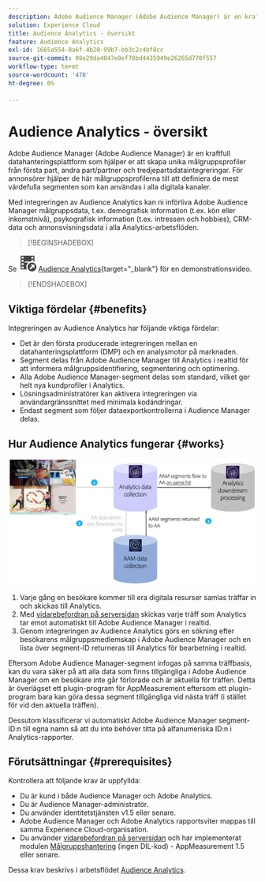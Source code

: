 ```yaml
---
description: Adobe Audience Manager (Adobe Audience Manager) är en kraftfull datahanteringsplattform som hjälper er att skapa unika målgruppsprofiler från första part, andra part/partner och tredjepartsdataintegreringar. För annonsörer hjälper de här målgruppsprofilerna till att definiera de mest värdefulla segmenten som kan användas i alla digitala kanaler.
solution: Experience Cloud
title: Audience Analytics - översikt
feature: Audience Analytics
exl-id: 1665a554-8a6f-4b20-99b7-bb3c2c4bf8cc
source-git-commit: 08e29da4847e8ef70bd4435949e26265d770f557
workflow-type: tm+mt
source-wordcount: '478'
ht-degree: 0%

---
```


# Audience Analytics - översikt

Adobe Audience Manager (Adobe Audience Manager) är en kraftfull datahanteringsplattform som hjälper er att skapa unika målgruppsprofiler från första part, andra part/partner och tredjepartsdataintegreringar. För annonsörer hjälper de här målgruppsprofilerna till att definiera de mest värdefulla segmenten som kan användas i alla digitala kanaler.

Med integreringen av Audience Analytics kan ni införliva Adobe Audience Manager målgruppsdata, t.ex. demografisk information (t.ex. kön eller inkomstnivå), psykografisk information (t.ex. intressen och hobbies), CRM-data och annonsvisningsdata i alla Analytics-arbetsflöden.


>[!BEGINSHADEBOX]

Se ![VideoCheckedOut](/help/assets/icons/VideoCheckedOut.svg) [Audience Analytics](https://video.tv.adobe.com/v/25450?quality=12&learn=on){target="_blank"} för en demonstrationsvideo.

>[!ENDSHADEBOX]


## Viktiga fördelar {#benefits}

Integreringen av Audience Analytics har följande viktiga fördelar:

* Det är den första producerade integreringen mellan en datahanteringsplattform (DMP) och en analysmotor på marknaden.
* Segment delas från Adobe Audience Manager till Analytics i realtid för att informera målgruppsidentifiering, segmentering och optimering.
* Alla Adobe Audience Manager-segment delas som standard, vilket ger helt nya kundprofiler i Analytics.
* Lösningsadministratörer kan aktivera integreringen via användargränssnittet med minimala kodändringar.
* Endast segment som följer dataexportkontrollerna i Audience Manager delas.

## Hur Audience Analytics fungerar {#works}

![](assets/mc-aud-dataflow.png)

1. Varje gång en besökare kommer till era digitala resurser samlas träffar in och skickas till Analytics.
1. Med [vidarebefordran på serversidan](/help/admin/admin/c-manage-report-suites/c-edit-report-suites/general/c-server-side-forwarding/ssf.md) skickas varje träff som Analytics tar emot automatiskt till Adobe Audience Manager i realtid.
1. Genom integreringen av Audience Analytics görs en sökning efter besökarens målgruppsmedlemskap i Adobe Audience Manager och en lista över segment-ID returneras till Analytics för bearbetning i realtid.

Eftersom Adobe Audience Manager-segment infogas på samma träffbasis, kan du vara säker på att alla data som finns tillgängliga i Adobe Audience Manager om en besökare inte går förlorade och är aktuella för träffen. Detta är överlägset ett plugin-program för AppMeasurement eftersom ett plugin-program bara kan göra dessa segment tillgängliga vid nästa träff (i stället för vid den aktuella träffen).

Dessutom klassificerar vi automatiskt Adobe Audience Manager segment-ID:n till egna namn så att du inte behöver titta på alfanumeriska ID:n i Analytics-rapporter.

## Förutsättningar {#prerequisites}

Kontrollera att följande krav är uppfyllda:

* Du är kund i både Audience Manager och Adobe Analytics.
* Du är Audience Manager-administratör.
* Du använder identitetstjänsten v1.5 eller senare.
* Adobe Audience Manager och Adobe Analytics rapportsviter mappas till samma Experience Cloud-organisation.
* Du använder [vidarebefordran på serversidan](/help/admin/admin/c-manage-report-suites/c-edit-report-suites/general/c-server-side-forwarding/ssf.md) och har implementerat modulen [Målgruppshantering](https://experienceleague.adobe.com/docs/audience-manager/user-guide/implementation-integration-guides/integration-other-solutions/audience-management-module.html?lang=sv-SE) (ingen DIL-kod) - AppMeasurement 1.5 eller senare.

Dessa krav beskrivs i arbetsflödet [Audience Analytics](/help/integrate/c-audience-analytics/c-workflow/audiences-workflow.md).
